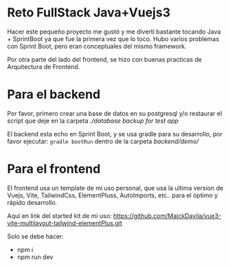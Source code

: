 # Reto FullStack Java+Vuejs3
Hacer este pequeño proyecto me gustó y me divertí bastante tocando Java + SprintBoot ya que fue la primera vez que lo toco. Hubo varios problemas con Sprint Boot, pero eran conceptuales del mismo framework.

Por otra parte del lado del frontend, se hizo con buenas practicas de Arquitectura de Frontend.

# Para el backend
Por favor, primero crear una base de datos en su postgresql y/o restaurar el script que deje en la carpeta *./database backup for test app*

El backend esta echo en Sprint Boot, y se usa gradle para su desarrollo, por favor ejecutar: `gradle bootRun` dentro de la carpeta *backend/demo/*

# Para el frontend
El frontend usa un template de mi uso personal, que usa la ultima version de Vuejs, Vite, TailwindCss, ElementPluss, AutoImports, etc.. para el óptimo y rápido desarrollo.

Aquí en link del started kit de mi uso: <link>https://github.com/MaickDavila/vue3-vite-multilayout-tailwind-elementPlus.git</link>

Solo se debe hacer:
* npm i
* npm run dev